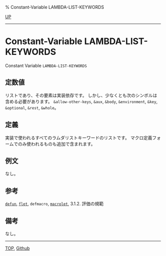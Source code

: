 % Constant-Variable LAMBDA-LIST-KEYWORDS

[UP](5.3.html)  

---

# Constant-Variable **LAMBDA-LIST-KEYWORDS**


Constant Variable `LAMBDA-LIST-KEYWORDS`


## 定数値

リストであり、その要素は実装依存です。
しかし、少なくとも次のシンボルは含める必要があります。
`&allow-other-keys`, `&aux`, `&body`, `&environment`,
`&key`, `&optional`, `&rest`, `&whole`。


## 定義

実装で使われるすべてのラムダリストキーワードのリストです。
マクロ定義フォームでのみ使われるものも追加で含まれます。


## 例文

なし。


## 参考

[`defun`](5.3.defun.html),
[`flet`](5.3.flet.html),
`defmacro`,
[`macrolet`](5.3.flet.html),
3.1.2. 評価の規範


## 備考

なし。


---
[TOP](index.html),  [Github](https://github.com/nptcl/npt-japanese)

